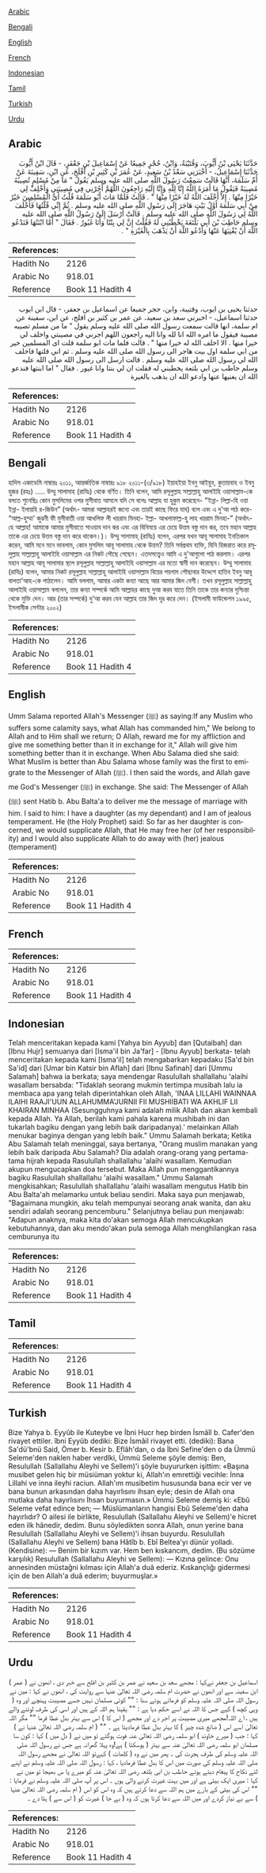 [Arabic](#arabic)

[Bengali](#bengali)

[English](#english)

[French](#french)

[Indonesian](#indonesian)

[Tamil](#tamil)

[Turkish](#turkish)

[Urdu](#urdu)

## Arabic


<div dir="rtl" lang="ar" style={{fontSize:'larger',backgroundColor:'#f8f9fa',padding:20}}>
حَدَّثَنَا يَحْيَى بْنُ أَيُّوبَ، وَقُتَيْبَةُ، وَابْنُ، حُجْرٍ جَمِيعًا عَنْ إِسْمَاعِيلَ بْنِ جَعْفَرٍ، - قَالَ ابْنُ أَيُّوبَ حَدَّثَنَا إِسْمَاعِيلُ، - أَخْبَرَنِي سَعْدُ بْنُ سَعِيدٍ، عَنْ عُمَرَ بْنِ كَثِيرِ بْنِ أَفْلَحَ، عَنِ ابْنِ، سَفِينَةَ عَنْ أُمِّ سَلَمَةَ، أَنَّهَا قَالَتْ سَمِعْتُ رَسُولَ اللَّهِ صلى الله عليه وسلم يَقُولُ ‏"‏ مَا مِنْ مُسْلِمٍ تُصِيبُهُ مُصِيبَةٌ فَيَقُولُ مَا أَمَرَهُ اللَّهُ إِنَّا لِلَّهِ وَإِنَّا إِلَيْهِ رَاجِعُونَ اللَّهُمَّ أْجُرْنِي فِي مُصِيبَتِي وَأَخْلِفْ لِي خَيْرًا مِنْهَا ‏.‏ إِلاَّ أَخْلَفَ اللَّهُ لَهُ خَيْرًا مِنْهَا ‏"‏ ‏.‏ قَالَتْ فَلَمَّا مَاتَ أَبُو سَلَمَةَ قُلْتُ أَىُّ الْمُسْلِمِينَ خَيْرٌ مِنْ أَبِي سَلَمَةَ أَوَّلُ بَيْتٍ هَاجَرَ إِلَى رَسُولِ اللَّهِ صلى الله عليه وسلم ‏.‏ ثُمَّ إِنِّي قُلْتُهَا فَأَخْلَفَ اللَّهُ لِي رَسُولَ اللَّهِ صلى الله عليه وسلم ‏.‏ قَالَتْ أَرْسَلَ إِلَىَّ رَسُولُ اللَّهِ صلى الله عليه وسلم حَاطِبَ بْنَ أَبِي بَلْتَعَةَ يَخْطُبُنِي لَهُ فَقُلْتُ إِنَّ لِي بِنْتًا وَأَنَا غَيُورٌ ‏.‏ فَقَالَ ‏"‏ أَمَّا ابْنَتُهَا فَنَدْعُو اللَّهَ أَنْ يُغْنِيَهَا عَنْهَا وَأَدْعُو اللَّهَ أَنْ يَذْهَبَ بِالْغَيْرَةِ ‏"‏ ‏.‏
</div>
<div style={{backgroundColor:'#f8f9fa',padding:20, marginBottom: 10}}><table> <thead> <tr> <th>References:</th> <th></th> </tr> </thead> <tbody><tr><td>Hadith No</td><td>2126</td></tr><tr><td>Arabic No</td><td>918.01</td></tr><tr><td>Reference</td><td>Book 11 Hadith 4</td></tr></tbody></table></div>


<div dir="rtl" lang="ar" style={{fontSize:'larger',backgroundColor:'#f8f9fa',padding:20}}>
حدثنا يحيى بن ايوب، وقتيبة، وابن، حجر جميعا عن اسماعيل بن جعفر، - قال ابن ايوب حدثنا اسماعيل، - اخبرني سعد بن سعيد، عن عمر بن كثير بن افلح، عن ابن، سفينة عن ام سلمة، انها قالت سمعت رسول الله صلى الله عليه وسلم يقول " ما من مسلم تصيبه مصيبة فيقول ما امره الله انا لله وانا اليه راجعون اللهم اجرني في مصيبتي واخلف لي خيرا منها . الا اخلف الله له خيرا منها " . قالت فلما مات ابو سلمة قلت اى المسلمين خير من ابي سلمة اول بيت هاجر الى رسول الله صلى الله عليه وسلم . ثم اني قلتها فاخلف الله لي رسول الله صلى الله عليه وسلم . قالت ارسل الى رسول الله صلى الله عليه وسلم حاطب بن ابي بلتعة يخطبني له فقلت ان لي بنتا وانا غيور . فقال " اما ابنتها فندعو الله ان يغنيها عنها وادعو الله ان يذهب بالغيرة
</div>
<div style={{backgroundColor:'#f8f9fa',padding:20, marginBottom: 10}}><table> <thead> <tr> <th>References:</th> <th></th> </tr> </thead> <tbody><tr><td>Hadith No</td><td>2126</td></tr><tr><td>Arabic No</td><td>918.01</td></tr><tr><td>Reference</td><td>Book 11 Hadith 4</td></tr></tbody></table></div>

## Bengali


<div dir="ltr" lang="bn" style={{fontSize:'larger',backgroundColor:'#f8f9fa',padding:20}}>
হাদিস একাডেমি নাম্বারঃ ২০১১, আন্তর্জাতিক নাম্বারঃ ৯১৮ ২০১১-(৩/৯১৮) ইয়াহইয়া ইবনু আইয়ুব, কুতায়বাহ ও ইবনু হুজর (রহঃ) ..... উম্মু সালামাহ (রাযিঃ) থেকে বর্ণিত। তিনি বলেন, আমি রসূলুল্লাহ সাল্লাল্লাহু আলাইহি ওয়াসাল্লাম-কে বলতে শুনেছিঃ কোন মুসলিমের ওপর মুসীবাত আসলে যদি সে বলেঃ আল্লাহ যা হুকুম করেছেন- "ইন্না- লিল্লা-হি ওয়া ইন্না- ইলায়হি র-জিউন” (অর্থাৎ- আমরা আল্লাহরই জন্যে এবং তারই কাছে ফিরে যাব) বলে এবং এ দু'আ পাঠ করে- “আল্ল-হুম্মা' জুৱনী ফী মুসীবাতী ওয়া আখলিফ লী খয়রাম মিনহা- ইল্লা- আখলাফাল্ল-হু লাহ খয়রাম মিনহা-” (অর্থাৎ- হে আল্লাহ! আমাকে আমার মুসীবাতে সাওয়াব দান কর এবং এর বিনিময়ে এর চেয়ে উত্তম বস্তু দান কর, তবে মহান আল্লাহ তাকে এর চেয়ে উত্তম বস্তু দান করে থাকেন।)। উম্মু সালামাহ্ (রাযিঃ) বলেন, এরপর যখন আবূ সালামাহ ইনতিকাল করেন, আমি মনে মনে ভাবলাম, কোন মুসলিম আবূ সালামাহ থেকে উত্তম? তিনি সর্বপ্রথম ব্যক্তি, যিনি হিজরাত করে রসূলুল্লাহ সাল্লাল্লাহু আলাইহি ওয়াসাল্লাম এর নিকট পৌছে গেছেন। এতদসত্ত্বেও আমি এ দু'আগুলো পাঠ করলাম। এরপর মহান আল্লাহ আবূ সালামার স্থলে রসূলুল্লাহ সাল্লাল্লাহু আলাইহি ওয়াসাল্লাম এর মতো স্বামী দান করেছেন। উম্মু সালামাহ (রাযিঃ) বলেন, আমার নিকট রসূলুল্লাহ সাল্লাল্লাহু আলাইহি ওয়াসাল্লাম বিয়ের পয়গাম পৌছাবার উদ্দেশে হাতিব ইবনু আবূ বালতা'আহ-কে পাঠালেন। আমি বললাম, আমার একটা কন্যা আছে আর আমার জিদ বেশী। তখন রসূলুল্লাহ সাল্লাল্লাহু আলাইহি ওয়াসাল্লাম বললেন, তার কন্যা সম্পর্কে আমি আল্লাহর কাছে দুআ করব যাতে তিনি তাকে তার কন্যার দুশ্চিন্তা থেকে মুক্তি দেন। আর (তার সম্পর্কে) দু'আ করব যেন আল্লাহ তার জিদ দূর করে দেন। (ইসলামী ফাউন্ডেশন ১৯৯৫, ইসলামীক সেন্টার ২০০২)
</div>
<div style={{backgroundColor:'#f8f9fa',padding:20, marginBottom: 10}}><table> <thead> <tr> <th>References:</th> <th></th> </tr> </thead> <tbody><tr><td>Hadith No</td><td>2126</td></tr><tr><td>Arabic No</td><td>918.01</td></tr><tr><td>Reference</td><td>Book 11 Hadith 4</td></tr></tbody></table></div>

## English


<div dir="ltr" lang="en" style={{fontSize:'larger',backgroundColor:'#f8f9fa',padding:20}}>
Umm Salama reported Allah's Messenger (ﷺ) as saying:If any Muslim who suffers some calamity says, what Allah has commanded him," We belong to Allah and to Him shall we return; O Allah, reward me for my affliction and give me something better than it in exchange for it," Allah will give him something better than it in exchange. When Abu Salama died she said: What Muslim is better than Abu Salama whose family was the first to emigrate to the Messenger of Allah (ﷺ). I then said the words, and Allah gave me God's Messenger (ﷺ) in exchange. She said: The Messenger of Allah (ﷺ) sent Hatib b. Abu Balta'a to deliver me the message of marriage with him. I said to him: I have a daughter (as my dependant) and I am of jealous temperament. He (the Holy Prophet) said: So far as her daughter is concerned, we would supplicate Allah, that He may free her (of her responsibility) and I would also supplicate Allah to do away with (her) jealous (temperament)
</div>
<div style={{backgroundColor:'#f8f9fa',padding:20, marginBottom: 10}}><table> <thead> <tr> <th>References:</th> <th></th> </tr> </thead> <tbody><tr><td>Hadith No</td><td>2126</td></tr><tr><td>Arabic No</td><td>918.01</td></tr><tr><td>Reference</td><td>Book 11 Hadith 4</td></tr></tbody></table></div>

## French


<div dir="ltr" lang="fr" style={{fontSize:'larger',backgroundColor:'#f8f9fa',padding:20}}>

</div>
<div style={{backgroundColor:'#f8f9fa',padding:20, marginBottom: 10}}><table> <thead> <tr> <th>References:</th> <th></th> </tr> </thead> <tbody><tr><td>Hadith No</td><td>2126</td></tr><tr><td>Arabic No</td><td>918.01</td></tr><tr><td>Reference</td><td>Book 11 Hadith 4</td></tr></tbody></table></div>

## Indonesian


<div dir="ltr" lang="id" style={{fontSize:'larger',backgroundColor:'#f8f9fa',padding:20}}>
Telah menceritakan kepada kami [Yahya bin Ayyub] dan [Qutaibah] dan [Ibnu Hujr] semuanya dari [Isma'il bin Ja'far] - [Ibnu Ayyub] berkata- telah menceritakan kepada kami [Isma'il] telah mengabarkan kepadaku [Sa'd bin Sa'id] dari [Umar bin Katsir bin Aflah] dari [Ibnu Safinah] dari [Ummu Salamah] bahwa ia berkata; saya mendengar Rasulullah shallallahu 'alaihi wasallam bersabda: "Tidaklah seorang mukmin tertimpa musibah lalu ia membaca apa yang telah diperintahkan oleh Allah, 'INAA LILLAHI WAINNAA ILAIHI RAAJI'UUN ALLAHUMMA'JURNII FII MUSHIIBATI WA AKHLIF LII KHAIRAN MINHAA (Sesungguhnya kami adalah milik Allah dan akan kembali kepada Allah. Ya Allah, berilah kami pahala karena mushibah ini dan tukarlah bagiku dengan yang lebih baik daripadanya).' melainkan Allah menukar baginya dengan yang lebih baik." Ummu Salamah berkata; Ketika Abu Salamah telah meninggal, saya bertanya, "Orang muslim manakan yang lebih baik daripada Abu Salamah? Dia adalah orang-orang yang pertama-tama hijrah kepada Rasulullah shallallahu 'alaihi wasallam. Kemudian akupun mengucapkan doa tersebut. Maka Allah pun menggantikannya bagiku Rasulullah shallallahu 'alaihi wasallam." Ummu Salamah mengkisahkan; Rasulullah shallallahu 'alaihi wasallam mengutus Hatib bin Abu Balta'ah melamarku untuk beliau sendiri. Maka saya pun menjawab, "Bagaimana mungkin, aku telah mempunyai seorang anak wanita, dan aku sendiri adalah seorang pencemburu." Selanjutnya beliau pun menjawab: "Adapun anaknya, maka kita do'akan semoga Allah mencukupkan kebutuhannya, dan aku mendo'akan pula semoga Allah menghilangkan rasa cemburunya itu
</div>
<div style={{backgroundColor:'#f8f9fa',padding:20, marginBottom: 10}}><table> <thead> <tr> <th>References:</th> <th></th> </tr> </thead> <tbody><tr><td>Hadith No</td><td>2126</td></tr><tr><td>Arabic No</td><td>918.01</td></tr><tr><td>Reference</td><td>Book 11 Hadith 4</td></tr></tbody></table></div>

## Tamil


<div dir="ltr" lang="ta" style={{fontSize:'larger',backgroundColor:'#f8f9fa',padding:20}}>

</div>
<div style={{backgroundColor:'#f8f9fa',padding:20, marginBottom: 10}}><table> <thead> <tr> <th>References:</th> <th></th> </tr> </thead> <tbody><tr><td>Hadith No</td><td>2126</td></tr><tr><td>Arabic No</td><td>918.01</td></tr><tr><td>Reference</td><td>Book 11 Hadith 4</td></tr></tbody></table></div>

## Turkish


<div dir="ltr" lang="tr" style={{fontSize:'larger',backgroundColor:'#f8f9fa',padding:20}}>
Bize Yahya b. Eyyûb ile Kuteybe ve İbni Hucr hep birden İsmâîl b. Cafer'den rivayet ettiler. îbni Eyyûb dediki: Bize İsmâil rivayet etti. (dediki): Bana Sa'dü'bnü Said, Ömer b. Kesir b. Eflâh'dan, o da İbni Sefine'den o da Ümmü Seleme'den naklen haber verdlki, Ümmü Seleme şöyle demiş: Ben, Resulullah (Sallallahu Aleyhi ve Sellem)'i şöyle buyururken işittim: «Başına musibet gelen hiç bir müsiüman yoktur ki, Allah'ın emrettiği vecihle: İnna Lillahi ve inna ileyhi raciun. Allah'ım musibetim hususunda bana ecir ver ve bana bunun arkasından daha hayırlısını ihsan eyle; desin de Allah ona mutlaka daha hayırlısını İhsan buyurmasın.» Ümmü Seleme demiş ki: «Ebû Seleme vefat edince ben; — Müslümanların hangisi Ebû Seleme'den daha hayırlıdır? O ailesi ile birlikte, Resulullah (Sallallahu Aleyhi ve Sellem)'e hicret eden ilk hânedir, dedim. Bunu söyledikten sonra Allah, onun yerine bana Resulullah (Sallallahu Aleyhi ve Sellem)'i ihsan buyurdu. Resulullah (Sallallahu Aleyhi ve Sellem) bana Hâtîb b. Ebî Beltea'yı dünür yolladı. (Kendisine): — Benim bir kızım var. Hem ben kıskancım, dedim. (Bu sözüme karşılık) Resulullah (Sallallahu Aleyhi ve Sellem): — Kızına gelince: Onu annesinden müstağni kılması için Allah'a duâ ederiz. Kıskançlığı gidermesi için de ben Allah'a duâ ederim; buyurmuşlar.»
</div>
<div style={{backgroundColor:'#f8f9fa',padding:20, marginBottom: 10}}><table> <thead> <tr> <th>References:</th> <th></th> </tr> </thead> <tbody><tr><td>Hadith No</td><td>2126</td></tr><tr><td>Arabic No</td><td>918.01</td></tr><tr><td>Reference</td><td>Book 11 Hadith 4</td></tr></tbody></table></div>

## Urdu


<div dir="rtl" lang="ur" style={{fontSize:'larger',backgroundColor:'#f8f9fa',padding:20}}>
اسماعیل بن جعفر نےکہا : مجھے سعد بن سعید نے عمر بن کثیر بن افلح سے خبر دی ، انھوں نے ( عمر ) ابن سفینہ سے اور انھوں نے حضرت ام سلمہ رضی اللہ تعالیٰ عنہا سے روایت کی ، انھوں نے کہا : میں نے رسول اللہ صلی اللہ علیہ وسلم کو فرماتے ہوئے سنا : "" کوئی مسلمان نہیں جسے مصیبت پہنچے اور وہ ( وہی کچھ ) کہے جس کا اللہ نے اسے حکم دیا ہے : "" یقینا ہم اللہ کے ہیں اور اسی کی طرف لوٹنے والے ہیں ، اے اللہ!مجھے میری مصیبت پر اجر دے اور مجھے ( اس کا ) اس سے بہتر بدل عطا فرما "" مگر اللہ تعالیٰ اسے اس ( ضائع شدہ چیز ) کا بہتر بدل عطا فرمادیتا ہے ۔ "" ( ام سلمہ رضی اللہ تعالیٰ عنہا نے ) کہا : جب ( میرے خاوند ) ابو سلمہ رضی اللہ تعالیٰ عنہ فوت ہوگئے تو میں نے ( دل میں ) کہا : کون سا مسلمان ابو سلمہ رضی اللہ تعالیٰ عنہ سے بہتر ( ہوسکتا ) ہے!وہ پہلا گھرانہ ہے جس نے رسول اللہ صلی اللہ علیہ وسلم کی طرف ہجرت کی ۔ پھر میں نے وہ ( کلمات ) کہےتو اللہ تعالیٰ نے مجھے رسول اللہ صلی اللہ علیہ وسلم کی صورت میں اس کا بدل عطا فرمادیا ، کہا : رسول اللہ صلی اللہ علیہ وسلم نے اپنے لئے نکاح کا پیغام دیتے ہوئے حاطب بن ابی بلتعہ رضی اللہ تعالیٰ عنہ کو میرے پا س بھیجا تو میں نے کہا : میری ایک بیٹی ہے اور میں بہت غیرت کرنے والی ہوں ۔ اس پر آپ صلی اللہ علیہ وسلم نے فرمایا : "" اس کی بیٹی کے بارے میں ہم اللہ سے دعا کرتے ہیں کہ وہ اس کو اس ( ام سلمہ رضی اللہ تعالیٰ عنہا ) سے بے نیاز کردے اور میں اللہ سے دعا کرتا ہوں کہ وہ ( بے جا ) غیرت کو ( اس سے ) ہٹا دے ۔
</div>
<div style={{backgroundColor:'#f8f9fa',padding:20, marginBottom: 10}}><table> <thead> <tr> <th>References:</th> <th></th> </tr> </thead> <tbody><tr><td>Hadith No</td><td>2126</td></tr><tr><td>Arabic No</td><td>918.01</td></tr><tr><td>Reference</td><td>Book 11 Hadith 4</td></tr></tbody></table></div>